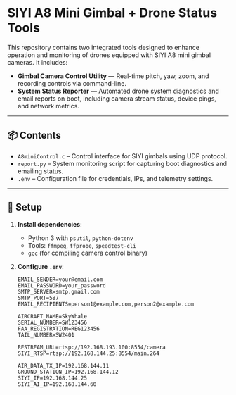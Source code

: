 # SIYI A8 Mini Gimbal + Drone Status Tools

This repository contains two integrated tools designed to enhance operation and monitoring of drones equipped with SIYI A8 mini gimbal cameras. It includes:

- **Gimbal Camera Control Utility** — Real-time pitch, yaw, zoom, and recording controls via command-line.
- **System Status Reporter** — Automated drone system diagnostics and email reports on boot, including camera stream status, device pings, and network metrics.

---

## 📦 Contents

- `A8miniControl.c` – Control interface for SIYI gimbals using UDP protocol.
- `report.py` – System monitoring script for capturing boot diagnostics and emailing status.
- `.env` – Configuration file for credentials, IPs, and telemetry settings.

---

## 🔧 Setup

1. **Install dependencies**:
   - Python 3 with `psutil`, `python-dotenv`
   - Tools: `ffmpeg`, `ffprobe`, `speedtest-cli`
   - `gcc` (for compiling camera control binary)

2. **Configure `.env`**:
   ```env
   EMAIL_SENDER=your@email.com
   EMAIL_PASSWORD=your_password
   SMTP_SERVER=smtp.gmail.com
   SMTP_PORT=587
   EMAIL_RECIPIENTS=person1@example.com,person2@example.com

   AIRCRAFT_NAME=SkyWhale
   SERIAL_NUMBER=SW123456
   FAA_REGISTRATION=REG123456
   TAIL_NUMBER=SW2401

   RESTREAM_URL=rtsp://192.168.193.100:8554/camera
   SIYI_RTSP=rtsp://192.168.144.25:8554/main.264

   AIR_DATA_TX_IP=192.168.144.11
   GROUND_STATION_IP=192.168.144.12
   SIYI_IP=192.168.144.25
   SIYI_AI_IP=192.168.144.60
